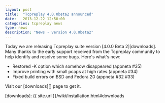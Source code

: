 ```yaml
---
layout: post
title:  "Tcpreplay 4.0.0beta2 announced"
date:   2013-12-22 12:50:00
categories: tcpreplay news
type: news
description: "News - version 4.0.0beta2"
---
```


Today we are releasing Tcpreplay suite version [4.0.0 Beta 2][downloads]. Many thanks to
the early support received from the Tcpreplay community to help identify and
resolve some bugs. Here's what's new:

- Restored -K option which somehow disappeared (appneta #35)
- Improve printing with small pcaps at high rates (appneta #34)
- Fixed build errors on BSD and Fedora 20 (appneta #32 #33)

Visit our [downloads][] page to get it.

[downloads]:      {{ site.url }}/wiki/installation.html#downloads
